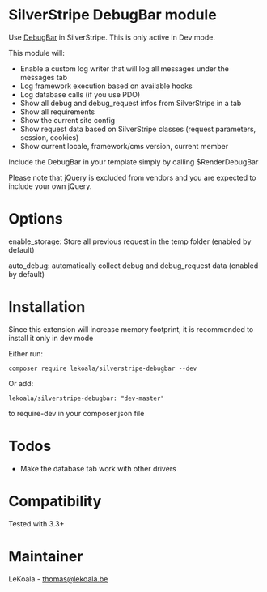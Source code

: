 SilverStripe DebugBar module
==================
Use [DebugBar](https://github.com/maximebf/php-debugbar) in SilverStripe. This is only active in Dev mode.

This module will:

- Enable a custom log writer that will log all messages under the messages tab
- Log framework execution based on available hooks
- Log database calls (if you use PDO)
- Show all debug and debug_request infos from SilverStripe in a tab
- Show all requirements
- Show the current site config
- Show request data based on SilverStripe classes (request parameters, session, cookies)
- Show current locale, framework/cms version, current member

Include the DebugBar in your template simply by calling $RenderDebugBar

Please note that jQuery is excluded from vendors and you are expected to include your own jQuery.

Options
==================

enable_storage: Store all previous request in the temp folder (enabled by default)

auto_debug: automatically collect debug and debug_request data (enabled by default) 

Installation
==================

Since this extension will increase memory footprint, it is recommended to install it only in dev mode

Either run:

    composer require lekoala/silverstripe-debugbar --dev

Or add: 

    lekoala/silverstripe-debugbar: "dev-master"

to require-dev in your composer.json file

Todos
==================

- Make the database tab work with other drivers

Compatibility
==================
Tested with 3.3+

Maintainer
==================
LeKoala - thomas@lekoala.be